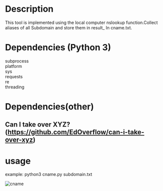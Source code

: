 # Description
This tool is implemented using the local computer nslookup function.Collect aliases of all Subdomain and store them in result_ In cname.txt.


# Dependencies (Python 3)
subprocess  
platform  
sys  
requests  
re  
threading 



# Dependencies(other)
## **Can I take over XYZ? (https://github.com/EdOverflow/can-i-take-over-xyz)**


# usage
example:
python3 cname.py subdomain.txt

![cname](https://github.com/nopnopnop-lavine/Finder-Subdomain-TakeOver/assets/83498921/693ccbf2-7616-40dc-ab89-3a52675b202e)








